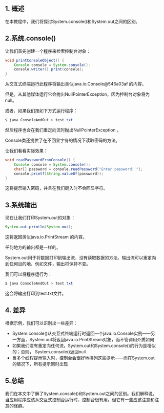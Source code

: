 ## 1. 概述

在本教程中，我们将探讨System.console()和System.out之间的区别。

## 2.系统.console()

让我们首先创建一个程序来检索控制台对象：

```java
void printConsoleObject() {
    Console console = System.console();
    console.writer().print(console);
}
```

从交互式终端运行此程序将输出类似java.io.Console@546a03af 的内容。

但是，从其他媒体运行它会抛出NullPointerException，因为控制台对象将为null。

或者，如果我们按如下方式运行程序：

```java
$ java ConsoleAndOut > test.txt
```

然后程序也会在我们重定向流时抛出NullPointerException 。


Console类还提供了在不回显字符的情况下读取密码的方法。

让我们看看实际效果：

```java
void readPasswordFromConsole() {
    Console console = System.console();
    char[] password = console.readPassword("Enter password: ");
    console.printf(String.valueOf(password));
}
```

这将提示输入密码，并且在我们键入时不会回显字符。

## 3.系统输出

现在让我们打印System.out的对象 ：

```java
System.out.println(System.out);
```

这将返回类似java.io.PrintStream 的内容。

任何地方的输出都是一样的。

System.out用于将数据打印到输出流，没有读取数据的方法。输出流可以重定向到任何目的地，例如文件，输出将保持不变。

我们可以将程序运行为：

```java
$ java ConsoleAndOut > test.txt
```

这会将输出打印到test.txt文件。

## 4. 差异

根据示例，我们可以识别出一些差异：

-   System.console()从交互式终端运行时返回一个java.io.Console实例——另一方面，System.out将返回java.io.PrintStream对象，而不管调用介质如何
-   如果我们没有重定向任何流，System.out和System.console()的行为是相似的；否则， System.console()返回null
-   当多个线程提示输入时，控制台会很好地排列这些提示——而在System.out的情况下，所有提示同时出现

## 5.总结

我们在本文中了解了System.console()和System.out之间的区别。我们解释说，当应用程序应该从交互式控制台运行时，控制台很有用，但它有一些应该注意和注意的怪癖。